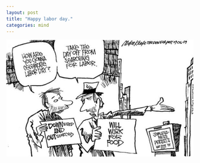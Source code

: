 ```yaml
---
layout: post
title: "Happy labor day."
categories: mind
---
```


 <img src="/assets/img/2021-05-02.jpg" alt="labor day" align=center />
